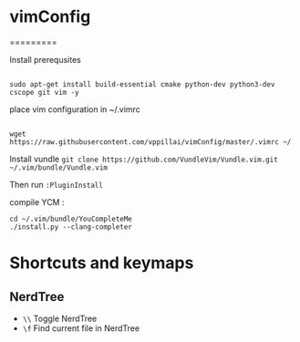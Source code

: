 # vimConfig
=========

Install prerequsites

```

sudo apt-get install build-essential cmake python-dev python3-dev cscope git vim -y

```

place vim configuration in ~/.vimrc

```

wget https://raw.githubusercontent.com/vppillai/vimConfig/master/.vimrc ~/

```

Install vundle
`git clone https://github.com/VundleVim/Vundle.vim.git ~/.vim/bundle/Vundle.vim`

Then run `:PluginInstall`

compile YCM : 

```
cd ~/.vim/bundle/YouCompleteMe
./install.py --clang-completer

```

# Shortcuts and keymaps

## NerdTree

- `\\` Toggle NerdTree
- `\f` Find current file in NerdTree

